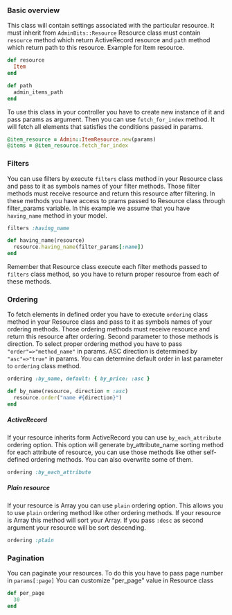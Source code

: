 ### Basic overview

This class will contain settings associated with the particular resource.
It must inherit from `AdminBits::Resource`
Resource class must contain `resource` method which return ActiveRecord resource and `path` method which return path to this resource.
Example for Item resource.
```ruby
def resource
  Item
end

def path
  admin_items_path
end
```

To use this class in your controller you have to create new instance of it and pass params as argument. Then you can use `fetch_for_index` method. It will fetch all elements that satisfies the conditions passed in params.
```ruby
@item_resource = Admin::ItemResource.new(params)
@items = @item_resource.fetch_for_index
```

### Filters

You can use filters by execute `filters` class method in your Resource class and pass to it as symbols names of your filter methods. Those filter methods must receive resource and return this resource after filtering. In these methods you have access to prams passed to Resource class through filter_params variable.
In this example we assume that you have `having_name` method in your model.
```ruby
filters :having_name

def having_name(resource)
  resource.having_name(filter_params[:name])
end
```
Remember that Resource class execute each filter methods passed to `filters` class method, so you have to return proper resource from each of these methods.

### Ordering

To fetch elements in defined order you have to execute `ordering` class method in your Resource class and pass to it as symbols names of your ordering methods. Those ordering methods must receive resource and return this resource after ordering. Second parameter to those methods is direction.
To select proper ordering method you have to pass `"order"=>"method_name"` in params. ASC direction is determined by `"asc"=>"true"` in params.
You can determine default order in last parameter to `ordering` class method.

```ruby
ordering :by_name, default: { by_price: :asc }

def by_name(resource, direction = :asc)
  resource.order("name #{direction}")
end
```
##### ActiveRecord
 If your resource inherits form ActiveRecord you can use `by_each_attribute` ordering option. This option will generate by_attribute_name sorting method for each attribute of resource, you can use those methods like other self-defined ordering methods. You can also overwrite some of them.
```ruby
ordering :by_each_attribute
```
##### Plain resource
If your resource is Array you can use `plain` ordering option. This allows you to use `plain` ordering method like other ordering methods. If your resource is Array this method will sort your Array. If you pass `:desc` as second argument your resource will be sort descending.
```ruby
ordering :plain
```
### Pagination
You can paginate your resources. To do this you have to pass page number in `params[:page]` You can customize "per_page" value in Resource class
```ruby
def per_page
  30
end
```
